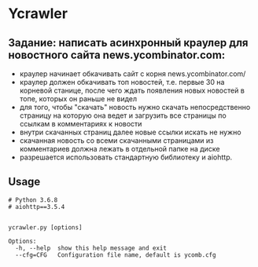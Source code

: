 # Ycrawler
##  Задание: написать асинхронный краулер для новостного сайта news.ycombinator.com:
* краулер начинает обкачивать сайт с корня news.ycombinator.com/
* краулер должен обкачивать топ новостей, т.е. первые 30 на корневой станице, после чего ждать появления новых новостей в топе, которых он раньше не видел
* для того, чтобы "скачать" новость нужно скачать непосредственно страницу на которую она ведет и загрузить все страницы по ссылкам в комментариях к новости
* внутри скачанных страниц далее новые ссылки искать не нужно
* скачанная новость со всеми скачанными страницами из комментариев должна лежать в отдельной папке на диске 
* разрешается использовать стандартную библиотеку и aiohttp.

## Usage
```
# Python 3.6.8
# aiohttp==3.5.4


ycrawler.py [options]

Options:
  -h, --help  show this help message and exit
  --cfg=CFG   Configuration file name, default is ycomb.cfg
```